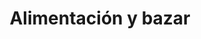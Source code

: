 ---
title: "Alimentación y bazar"
url: /talavera-de-la-reina/alimentacion-y-bazar/
shop: comodidad
---